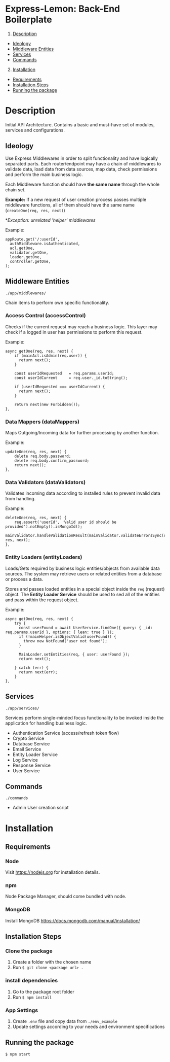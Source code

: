 # Express-Lemon: Back-End Boilerplate

1. [Description](#description) 
  * [Ideology](#ideology)
  * [Middleware Entities](#middleware-entities) 
  * [Services](#services)
  * [Commands](#commands)
2. [Installation](#installation)
  * [Requirements](#requirements)
  * [Installation Steps](#installation-steps)
  * [Running the package](#running-the-package)


# Description

Initial API Architecture. Contains a basic and must-have set of modules, services and configurations. 

## Ideology

Use Express Middlewares in order to split functionality and have logically separated parts. Each router/endpoint may have a chain of middlewares to validate data, load data from data sources, map data, check permissions and perform the main business logic.

Each Middleware function should have **the same name** through the whole chain set. 

**Example:** If a new request of user creation process passes multiple middleware functions, all of them should have the same name (`createOne(req, res, next)`)

**Exception: unrelated 'helper' middlewares*

Example:
```
appRoute.get('/:userId',
  authMiddleware.isAuthenticated,
  acl.getOne,
  validator.getOne,
  loader.getOne,
  controller.getOne,
);
```


## Middleware Entities
`./app/middlewares/`

Chain items to perform own specific functionality.

### Access Control (accessControl)

Checks if the current request may reach a business logic. This layer may check if a logged in user has permissions to perform this request. 

Example:
```
async getOne(req, res, next) {
    if (mainAcl.isAdmin(req.user)) {
      return next();
    }

    const userIdRequested   = req.params.userId;
    const userIdCurrent     = req.user._id.toString();

    if (userIdRequested === userIdCurrent) {
      return next();
    }

    return next(new Forbidden());
},
```

### Data Mappers (dataMappers)

Maps Outgoing/Incoming data for further processing by another function.

Example:
```
updateOne(req, res, next) {
    delete req.body.password;
    delete req.body.confirm_password;
    return next();
},
```

### Data Validators (dataValidators)

Validates incoming data according to installed rules to prevent invalid data from handling.

Example:
```
deleteOne(req, res, next) {
    req.assert('userId', 'Valid user id should be provided').notEmpty().isMongoId();
    mainValidator.handleValidationResult(mainValidator.validateErrorsSync(req), res, next);
},
```

### Entity Loaders (entityLoaders)

Loads/Gets required by business logic entities/objects from available data sources. The system may retrieve users or related entities from a database or process a data.

Stores and passes loaded entities in a special object inside the `req` (request) object. The **Entity Loader Service** should be used to sed all of the entities and pass within the request object.

Example:
```
async getOne(req, res, next) {
    try {
      const userFound = await UserService.findOne({ query: { _id: req.params.userId }, options: { lean: true } });
      if (!mainHelper.isObjectValid(userFound)) {
        throw new NotFound('user not found');
      }

      MainLoader.setEntities(req, { user: userFound });
      return next();

    } catch (err) {
      return next(err);
    }
},
```

## Services
`./app/services/`

Services perform single-minded focus functionality to be invoked inside the application for handling business logic.

- Authentication Service (access/refresh token flow)
- Crypto Service
- Database Service
- Email Service
- Entity Loader Service
- Log Service
- Response Service
- User Service

## Commands
`./commands`

- Admin User creation script  

# Installation

## Requirements

### Node

Visit https://nodejs.org for installation details.

### npm

Node Package Manager, should come bundled with node.

### MongoDB

Install MongoDB https://docs.mongodb.com/manual/installation/

## Installation Steps

### Clone the package

1. Create a folder with the chosen name
2. Run `$ git clone <package url> .`

### install dependencies

1. Go to the package root folder
2. Run `$ npm install`

### App Settings

1. Create `.env` file and copy data from `./env_example` 
2. Update settings according to your needs and environment specifications

## Running the package

`$ npm start`
